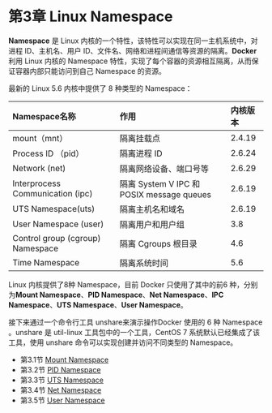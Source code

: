 # 第3章 Linux Namespace

**Namespace** 是 Linux 内核的一个特性，该特性可以实现在同一主机系统中，对进程 ID、主机名、用户 ID、文件名、网络和进程间通信等资源的隔离。**Docker** 利用 Linux 内核的 Namespace 特性，实现了每个容器的资源相互隔离，从而保证容器内部只能访问到自己 Namespace 的资源。

最新的 Linux 5.6 内核中提供了 8 种类型的 Namespace：

| Namespace名称                    | 作用                                      | 内核版本 |
| :------------------------------- | :---------------------------------------- | :------- |
| mount（mnt）                     | 隔离挂载点                                | 2.4.19   |
| Process ID （pid）               | 隔离进程 ID                               | 2.6.24   |
| Network (net)                    | 隔离网络设备、端口号等                    | 2.6.29   |
| Interprocess Communication (ipc) | 隔离 System V IPC 和 POSIX message queues | 2.6.19   |
| UTS Namespace(uts)               | 隔离主机名和域名                          | 2.6.19   |
| User Namespace (user)            | 隔离用户和用户组                          | 3.8      |
| Control group (cgroup) Namespace | 隔离 Cgroups 根目录                       | 4.6      |
| Time Namespace                   | 隔离系统时间                              | 5.6      |

Linux 内核提供了8种 Namespace，目前 Docker 只使用了其中的前6 种，分别为**Mount Namespace**、**PID Namespace**、**Net Namespace**、**IPC Namespace**、**UTS Namespace**、**User Namespace**。

接下来通过一个命令行工具 unshare来演示操作Docker 使用的 6 种 Namespace 。unshare 是 util-linux 工具包中的一个工具，CentOS 7 系统默认已经集成了该工具，使用 unshare 命令可以实现创建并访问不同类型的 Namespace。

- 第3.1节 [Mount Namespace](chapter3.1.md)
- 第3.2节 [PID Namespace](chapter3.2.md)
- 第3.3节 [UTS Namespace](chapter3.3.md)
- 第3.4节 [Net Namespace](chapter3.4.md)
- 第3.5节 [User Namespace](chapter3.5.md)

